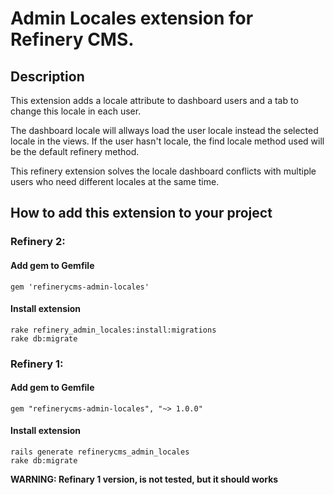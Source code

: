 # Admin Locales extension for Refinery CMS.

## Description

  This extension adds a locale attribute to dashboard users
and a tab to change this locale in each user.

  The dashboard locale will allways load the user locale instead the selected locale
in the views. If the user hasn't locale, the find locale method used will be the default
refinery method.

  This refinery extension solves the locale dashboard conflicts with multiple
users who need different locales at the same time.

## How to add this extension to your project

### Refinery 2:

#### Add gem to Gemfile
    gem 'refinerycms-admin-locales'

#### Install extension
    rake refinery_admin_locales:install:migrations
    rake db:migrate


### Refinery 1:

#### Add gem to Gemfile
    gem "refinerycms-admin-locales", "~> 1.0.0"

#### Install extension
    rails generate refinerycms_admin_locales
    rake db:migrate

**WARNING: Refinary 1 version, is not tested, but it should works**
